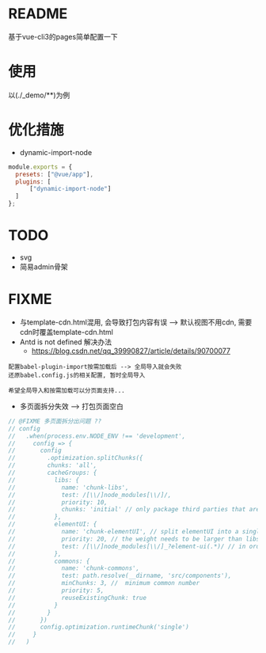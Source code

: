 # README

基于vue-cli3的pages简单配置一下

# 使用

以(./_demo/**)为例

# 优化措施

- dynamic-import-node

```js
module.exports = {
  presets: ["@vue/app"],
  plugins: [
      ["dynamic-import-node"]
  ]
};
```

# TODO

- svg
- 简易admin骨架

# FIXME

- 与template-cdn.html混用, 会导致打包内容有误 --> 默认视图不用cdn, 需要cdn时覆盖template-cdn.html
- Antd is not defined 解决办法
    - https://blog.csdn.net/qq_39990827/article/details/90700077

```
配置babel-plugin-import按需加载后 --> 全局导入就会失败 
还原babel.config.js的相关配置, 暂时全局导入

希望全局导入和按需加载可以分页面支持...
```    
    
- 多页面拆分失效 --> 打包页面空白

```js
// @FIXME 多页面拆分出问题 ??
// config
//   .when(process.env.NODE_ENV !== 'development',
//     config => {
//       config
//         .optimization.splitChunks({
//         chunks: 'all',
//         cacheGroups: {
//           libs: {
//             name: 'chunk-libs',
//             test: /[\\/]node_modules[\\/]/,
//             priority: 10,
//             chunks: 'initial' // only package third parties that are initially dependent
//           },
//           elementUI: {
//             name: 'chunk-elementUI', // split elementUI into a single package
//             priority: 20, // the weight needs to be larger than libs and app or it will be packaged into libs or app
//             test: /[\\/]node_modules[\\/]_?element-ui(.*)/ // in order to adapt to cnpm
//           },
//           commons: {
//             name: 'chunk-commons',
//             test: path.resolve(__dirname, 'src/components'),
//             minChunks: 3, //  minimum common number
//             priority: 5,
//             reuseExistingChunk: true
//           }
//         }
//       })
//       config.optimization.runtimeChunk('single')
//     }
//   )
```




